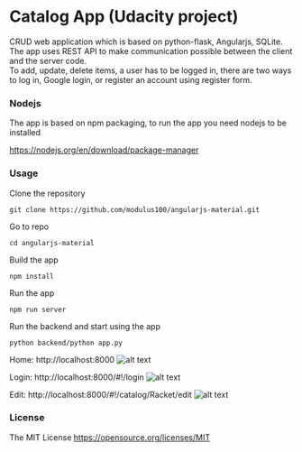 # Catalog App (Udacity project)

CRUD web application which is based on python-flask, Angularjs, SQLite.
The app uses REST API to make communication possible between the client and the server code.\
To add, update, delete items, a user has to be logged in, there are two ways to log in,
Google login, or register an account using register form.


### Nodejs
The app is based on npm packaging, to run the app you need nodejs to be installed

https://nodejs.org/en/download/package-manager

### Usage

Clone the repository

```
git clone https://github.com/modulus100/angularjs-material.git
```
Go to repo
```
cd angularjs-material
```
Build the app
```
npm install
```

Run the app
```
npm run server
```

Run the backend and start using the app

```
python backend/python app.py
```

Home: http://localhost:8000
![alt text](https://github.com/modulus100/angularjs-material/blob/master/images/app.png "Home")

Login: http://localhost:8000/#!/login
![alt text](https://github.com/modulus100/angularjs-material/blob/master/images/login.png "Login")

Edit: http://localhost:8000/#!/catalog/Racket/edit
![alt text](https://github.com/modulus100/angularjs-material/blob/master/images/edit.png "Edit")

 ### License

 The MIT License https://opensource.org/licenses/MIT